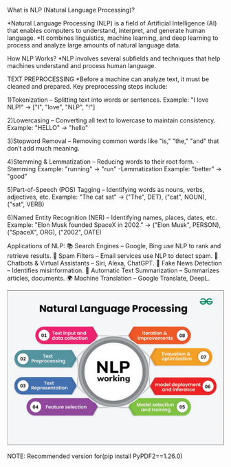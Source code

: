 What is NLP (Natural Language Processing)?

   *Natural Language Processing (NLP) is a field of Artificial Intelligence (AI) that enables computers to understand, interpret, and generate human language.
   *It combines linguistics, machine learning, and deep learning to process and analyze large amounts of natural language data.

How NLP Works?
   *NLP involves several subfields and techniques that help machines understand and process human language.

TEXT PREPROCESSING
   *Before a machine can analyze text, it must be cleaned and prepared. Key preprocessing steps include:

   1)Tokenization – Splitting text into words or sentences.
Example: "I love NLP!" → ["I", "love", "NLP", "!"]

   2)Lowercasing – Converting all text to lowercase to maintain consistency.
Example: "HELLO" → "hello"

   3)Stopword Removal – Removing common words like "is," "the," "and" that don’t add much meaning.
   
  4)Stemming & Lemmatization – Reducing words to their root form.
         -Stemming Example: "running" → "run"
         -Lemmatization Example: "better" → "good"
         
  5)Part-of-Speech (POS) Tagging – Identifying words as nouns, verbs, adjectives, etc.
Example: "The cat sat" → ("The", DET), ("cat", NOUN), ("sat", VERB)

  6)Named Entity Recognition (NER) – Identifying names, places, dates, etc.
Example: "Elon Musk founded SpaceX in 2002." → ("Elon Musk", PERSON), ("SpaceX", ORG), ("2002", DATE)

Applications of NLP:
      📚 Search Engines – Google, Bing use NLP to rank and retrieve results.
      📧 Spam Filters – Email services use NLP to detect spam.
      💬 Chatbots & Virtual Assistants – Siri, Alexa, ChatGPT.
      📰 Fake News Detection – Identifies misinformation.
      📖 Automatic Text Summarization – Summarizes articles, documents.
      🌍 Machine Translation – Google Translate, DeepL.

![NLP Infographic](nlp-working.webp)


NOTE: Recommended version for(pip install PyPDF2==1.26.0)

